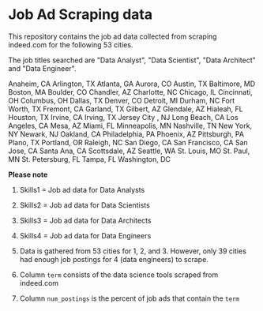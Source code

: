 # Job Ad Scraping data

This repository contains the job ad data collected from scraping indeed.com for the following 53 cities. 

The job titles searched are "Data Analyst", "Data Scientist", "Data Architect" and "Data Engineer". 

Anaheim, CA
Arlington, TX
Atlanta, GA
Aurora, CO
Austin, TX
Baltimore, MD
Boston, MA
Boulder, CO
Chandler, AZ
Charlotte, NC
Chicago, IL
Cincinnati, OH
Columbus, OH
Dallas, TX
Denver, CO
Detroit, MI
Durham, NC
Fort Worth, TX
Fremont, CA
Garland, TX
Gilbert,  AZ
Glendale, AZ
Hialeah, FL
Houston, TX
Irvine, CA
Irving, TX
Jersey City , NJ
Long Beach, CA
Los Angeles, CA
Mesa, AZ
Miami, FL
Minneapolis, MN
Nashville, TN
New York, NY
Newark, NJ
Oakland, CA
Philadelphia, PA
Phoenix, AZ
Pittsburgh, PA
Plano, TX
Portland, OR
Raleigh, NC
San Diego, CA
San Francisco, CA
San Jose, CA
Santa Ana, CA
Scottsdale, AZ
Seattle, WA
St. Louis, MO
St. Paul, MN
St. Petersburg, FL
Tampa, FL
Washington, DC


**Please note** 

1. Skills1 = Job ad data for Data Analysts

2. Skills2 = Job ad data for Data Scientists

3. Skills3 = Job ad data for Data Architects

4. Skills4 = Job ad data for Data Engineers 

5. Data is gathered from 53 cities for 1, 2, and 3. 
   However, only 39 cities had enough job postings for 4 (data engineers) to scrape. 

6. Column `term` consists of the data science tools scraped from indeed.com

7. Column `num_postings` is the percent of job ads that contain the `term`  




